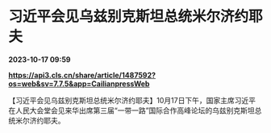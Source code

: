 # 习近平会见乌兹别克斯坦总统米尔济约耶夫

**2023-10-17 09:59**

**https://api3.cls.cn/share/article/1487592?os=web&sv=7.7.5&app=CailianpressWeb**

【习近平会见乌兹别克斯坦总统米尔济约耶夫】10月17日下午，国家主席习近平在人民大会堂会见来华出席第三届“一带一路”国际合作高峰论坛的乌兹别克斯坦总统米尔济约耶夫。